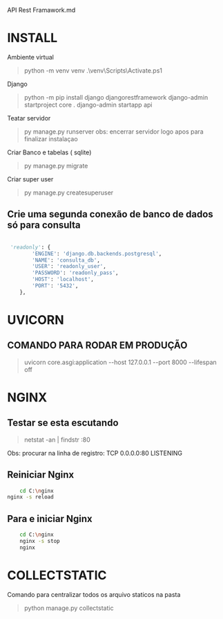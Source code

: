 API Rest Framawork.md
# INSTALL 

Ambiente virtual
> python -m venv venv 
> .\venv\Scripts\Activate.ps1

Django 
> python -m pip install django djangorestframework
> django-admin startproject core .
> django-admin startapp api

Teatar servidor 
> py manage.py runserver
obs: encerrar servidor logo apos para finalizar instalaçao

Criar Banco e tabelas ( sqlite)
> py manage.py migrate

Criar super user
> py manage.py createsuperuser

## Crie uma segunda conexão de banco de dados só para consulta

``` python

 'readonly': {
        'ENGINE': 'django.db.backends.postgresql',
        'NAME': 'consulta_db',
        'USER': 'readonly_user',
        'PASSWORD': 'readonly_pass',
        'HOST': 'localhost',
        'PORT': '5432',
    },
``` 


# UVICORN

## COMANDO PARA RODAR EM PRODUÇÃO
> uvicorn core.asgi:application --host 127.0.0.1 --port 8000 --lifespan off

# NGINX

## Testar se esta escutando 

> netstat -an | findstr :80  

Obs: procurar na linha de registro: 
TCP     0.0.0.0:80      LISTENING

## Reiniciar Nginx

``` bash
    cd C:\nginx
nginx -s reload
```

## Para e iniciar Nginx
``` bash
    cd C:\nginx
    nginx -s stop
    nginx
```

# COLLECTSTATIC
Comando para centralizar todos os arquivo staticos na pasta

> python manage.py collectstatic

